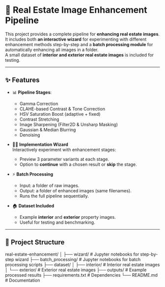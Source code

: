 # 🏡 Real Estate Image Enhancement Pipeline

This project provides a complete pipeline for **enhancing real estate images**.  
It includes both **an interactive wizard** for experimenting with different enhancement methods step-by-step and a **batch processing module** for automatically enhancing all images in a folder.  
A small dataset of **interior and exterior real estate images** is included for testing.

---

## ✨ Features
- 📊 **Pipeline Stages**:
  - Gamma Correction
  - CLAHE-based Contrast & Tone Correction
  - HSV Saturation Boost (adaptive + fixed)
  - Contrast Stretching
  - Image Sharpening (Filter2D & Unsharp Masking)
  - Gaussian & Median Blurring
  - Denoising

- 🧑‍💻 **Implementation Wizard**  
  Interactively experiment with enhancement stages:
  - Preview 3 parameter variants at each stage.
  - Option to **continue** with a chosen result or **skip** the stage.

- ⚡ **Batch Processing**  
  - Input: a folder of raw images.  
  - Output: a folder of enhanced images (same filenames).  
  - Runs the full pipeline sequentially.

- 🏠 **Dataset Included**  
  - Example **interior** and **exterior** property images.  
  - Useful for testing and benchmarking.

---
## 📂 Project Structure
real-estate-enhancement/
│
├── wizard/ # Jupyter notebooks for step-by-step wizard
├── batch_processing/ # Jupyter notebooks for batch processing scripts
├── dataset/
│ ├── interior/ # Interior real estate images
│ └── exterior/ # Exterior real estate images
├── outputs/ # Example processed results
├── requirements.txt # Dependencies
└── README.md # Documentation

